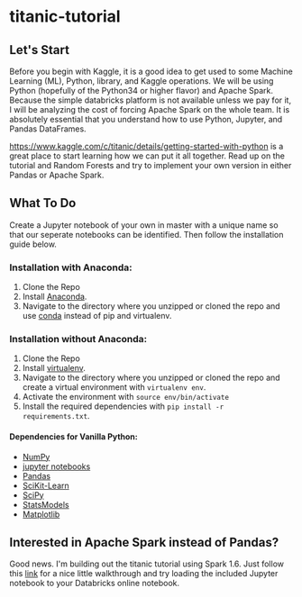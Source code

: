 # titanic-tutorial

## Let's Start
Before you begin with Kaggle, it is a good idea to get used to some Machine Learning (ML), Python, library, and Kaggle operations. We will be using Python (hopefully of the Python34 or higher flavor) and Apache Spark. Because the simple databricks platform is not available unless we pay for it, I will be analyzing the cost of forcing Apache Spark on the whole team. It is absolutely essential that you understand how to use Python, Jupyter, and Pandas DataFrames.

https://www.kaggle.com/c/titanic/details/getting-started-with-python is a great place to start learning how we can put it all together. Read up on the tutorial and Random Forests and try to implement your own version in either Pandas or Apache Spark.

## What To Do
Create a Jupyter notebook of your own in master with a unique name so that our seperate notebooks can be identified. Then follow the installation guide below.

### Installation with Anaconda:
1. Clone the Repo
2. Install [Anaconda](https://www.continuum.io/downloads).
3. Navigate to the directory where you unzipped or cloned the repo and use [conda](http://conda.pydata.org/docs/_downloads/conda-pip-virtualenv-translator.html) instead of pip and virtualenv.

### Installation without Anaconda:
1. Clone the Repo
2. Install [virtualenv](http://virtualenv.readthedocs.org/en/latest/installation.html).
3. Navigate to the directory where you unzipped or cloned the repo and create a virtual environment with `virtualenv env`.
4. Activate the environment with `source env/bin/activate`
5. Install the required dependencies with `pip install -r requirements.txt`.

#### Dependencies for Vanilla Python:
* [NumPy](http://www.numpy.org/)
* [jupyter notebooks](http://jupyter.org/)
* [Pandas](http://pandas.pydata.org/)
* [SciKit-Learn](http://scikit-learn.org/stable/)
* [SciPy](http://www.scipy.org/)
* [StatsModels](http://statsmodels.sourceforge.net/)
* [Matplotlib](http://matplotlib.org/)

## Interested in Apache Spark instead of Pandas?
Good news. I'm building out the titanic tutorial using Spark 1.6. Just follow this [link](http://spacerangerwes.github.io/titanic_tutorial_spark16.html) for a nice little walkthrough and try loading the included Jupyter notebook to your Databricks online notebook.
